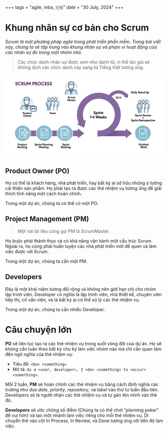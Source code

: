 +++
tags = "agile, mba, 🇻🇳"
date = "30 July, 2024"
+++

# Khung nhân sự cơ bản cho Scrum

_Scrum là một phương pháp agile trong phát triển phần mềm. Trong bài viết này, chúng ta sẽ tập trung vào khung nhân sự và phạm vi hoạt động của các nhân sự đó trong một nhóm nhỏ._

> Các chức danh nhân sự được xem như danh từ, vì thế tác giả sẽ không dịch các chức danh này sang từ Tiếng Việt tương ứng.

![Scrum Process](../scrum-process.jpg)

## Product Owner (PO)

Họ có thể là khách hàng, nhà phát triển, hay bất kỳ ai sở hữu những ý tưởng cải thiện sản phẩm. Họ phải tạo ra được các thẻ nhiệm vụ tương ứng để giải thích tính năng một cách hoàn chỉnh.

Trong một dự án, chúng ta có thể có một PO.

## Project Management (PM)

> Một vài tài liệu cũng gọi PM là ScrumMaster.

Họ buộc phải thành thục và có khả năng vận hành một cấu trúc Scrum. Ngoài ra, họ cũng phải huấn luyện các nhà phát triển mới để quen và làm việc được với Scrum.

Trong một dự án, chúng ta cần một PM.

## Developers

Đây là một khái niệm tương đối rộng và không nên giới hạn chỉ cho nhóm lập trình viên. Developer có nghĩa là lập trình viên, nhà thiết kế, chuyên viên tiếp thị, cố vấn viên, và là bất kỳ ai có thể xử lý các thẻ nhiệm vụ.

Trong một dự án, chúng ta cần nhiều Developer.

# Câu chuyện lớn

**PO** sẽ liên tục tạo ra các thẻ nhiệm vụ trong suốt vòng đời của dự án. Họ sẽ không cần tuân theo bất kỳ chu kỳ làm việc nhóm nào mà chỉ cần quan tâm đến ngữ nghĩa của thẻ nhiệm vụ:

- Tiêu đề: `<Do> <something>`
- Mô tả: `As a <user, developer>, I <do> <something> to <occur> <something>.`

Mỗi 2 tuần, **PM** sẽ hoàn chỉnh các thẻ nhiệm vụ bằng cách định nghĩa các trường như _due date_, _priority_, _repository_, và _label_ vào thứ tư tuần đầu tiên. Developers sẽ là người nhận các thẻ nhiệm vụ và tự gán tên mình vào thẻ đó.

**Developers** sẽ ước chừng số điểm (Chúng ta có thể chơi "planning poker" để vui hơn) và tạo một nhánh làm việc riêng cho mỗi thẻ nhiệm vụ. Di chuyển thẻ vào cột In Process, In Review, và Done tương ứng với tiến độ làm việc.
